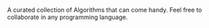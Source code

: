 A curated collection of Algorithms that can come handy.
Feel free to collaborate in any programming language. 
